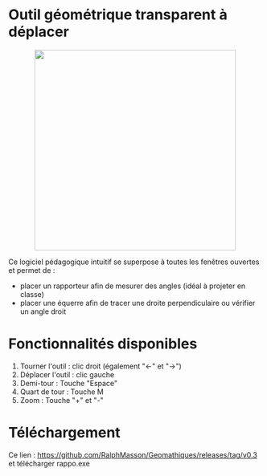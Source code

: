 # Outil géométrique transparent à déplacer 

<p align="center">
  <img src="https://github.com/RalphMasson/Rapporteur/blob/main/Geomathiques_Demo.gif" width="400" />
</p>

Ce logiciel pédagogique intuitif se superpose à toutes les fenêtres ouvertes et permet de : 
- placer un rapporteur afin de mesurer des angles (idéal à projeter en classe)
- placer une équerre afin de tracer une droite perpendiculaire ou vérifier un angle droit

# Fonctionnalités disponibles #
1) Tourner l'outil : clic droit (également  "<-" et "->")
2) Déplacer l'outil : clic gauche 
3) Demi-tour : Touche "Espace"
4) Quart de tour : Touche M
5) Zoom : Touche "+" et "-" 

# Téléchargement #
Ce lien : https://github.com/RalphMasson/Geomathiques/releases/tag/v0.3 et télécharger rappo.exe
